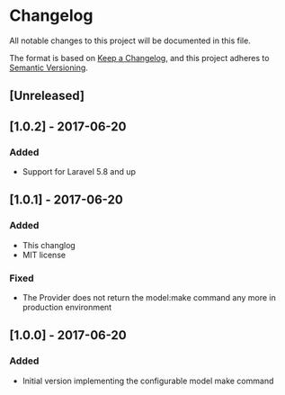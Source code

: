 # Changelog
All notable changes to this project will be documented in this file.

The format is based on [Keep a Changelog](https://keepachangelog.com/en/1.0.0/),
and this project adheres to [Semantic Versioning](https://semver.org/spec/v2.0.0.html).

## [Unreleased]

## [1.0.2] - 2017-06-20
### Added
- Support for Laravel 5.8 and up

## [1.0.1] - 2017-06-20
### Added
- This changlog
- MIT license

### Fixed
- The Provider does not return the model:make command any more in production environment

## [1.0.0] - 2017-06-20
### Added
- Initial version implementing the configurable model make command
